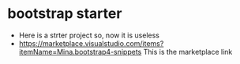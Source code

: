 # bootstrap starter

- Here is a strter project so, now it is useless
- https://marketplace.visualstudio.com/items?itemName=Mina.bootstrap4-snippets
This is the marketplace link
